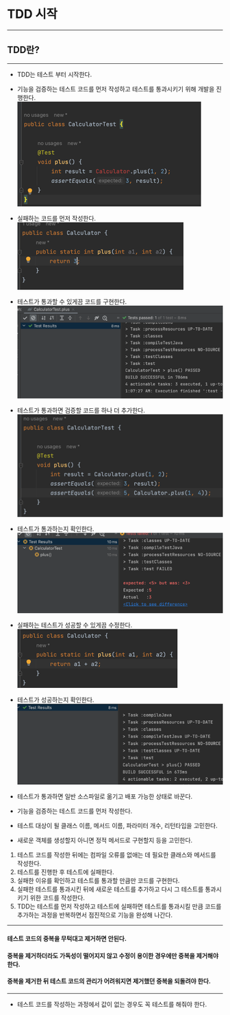 # TDD 시작

---


## TDD란?

---
* TDD는 테스트 부터 시작한다.
* 기능을 검증하는 테스트 코드를 먼저 작성하고 테스트를 통과시키기 위해 개발을 진행한다.   
![img.png](image/img.png)
* 실패하는 코드를 먼저 작성한다.    
![img_1.png](image/img_1.png)   
* 테스트가 통과할 수 있게끔 코드를 구현한다.    
![img_2.png](image/img_2.png)   
* 테스트가 통과하면 검증할 코드를 하나 더 추가한다.   
![img_3.png](image/img_3.png)   
* 테스트가 통과하는지 확인한다.   
![img_4.png](image/img_4.png)   
* 실패하는 테스트가 성공할 수 있게끔 수정한다.   
![img_5.png](image/img_5.png)   
* 테스트가 성공하는지 확인한다.   
![img_6.png](image/img_6.png)   
* 테스트가 통과하면 일반 소스파일로 옮기고 배포 가능한 상태로 바꾼다.


* 기능을 검증하는 테스트 코드를 먼저 작성한다.
* 테스트 대상이 될 클래스 이름, 메서드 이름, 파라미터 개수, 리턴타입을 고민한다.
* 새로운 객체를 생성할지 아니면 정적 메서드로 구현할지 등을 고민한다.

1. 테스트 코드를 작성한 뒤에는 컴파일 오류를 없애는 데 필요한 클래스와 메서드를 작성한다.
2. 테스트를 진행한 후 테스트에 실패한다.
3. 실패한 이유를 확인하고 테스트를 통과할 만큼만 코드를 구현한다.
4. 실패한 테스트를 통과시킨 뒤에 새로운 테스트를 추가하고 다시 그 테스트를 통과시키기 위한 코드를 작성한다.
5. TDD는 테스트를 먼저 작성하고 테스트에 실패하면 테스트를 통과시킬 만큼 코드를 추가하는 과정을 반복하면서 
점진적으로 기능을 완성해 나간다.

---
#### 테스트 코드의 중복을 무턱대고 제거하면 안된다.
#### 중복을 제거하더라도 가독성이 떨어지지 않고 수정이 용이한 경우에만 중복을 제거해야 한다.
#### 중복을 제거한 뒤 테스트 코드의 관리가 어려워지면 제거했던 중복을 되돌려야 한다.

---

* 테스트 코드를 작성하는 과정에서 값이 없는 경우도 꼭 테스트를 해줘야 한다.